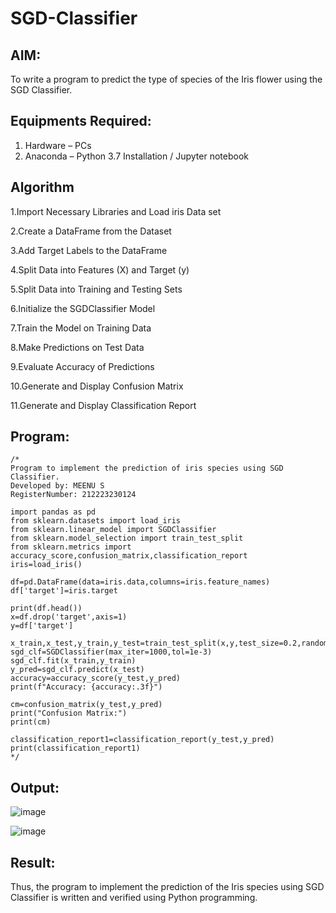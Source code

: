 
# SGD-Classifier
## AIM:
To write a program to predict the type of species of the Iris flower using the SGD Classifier.

## Equipments Required:
1. Hardware – PCs
2. Anaconda – Python 3.7 Installation / Jupyter notebook

## Algorithm
1.Import Necessary Libraries and Load iris Data set

2.Create a DataFrame from the Dataset

3.Add Target Labels to the DataFrame

4.Split Data into Features (X) and Target (y)

5.Split Data into Training and Testing Sets

6.Initialize the SGDClassifier Model

7.Train the Model on Training Data

8.Make Predictions on Test Data

9.Evaluate Accuracy of Predictions

10.Generate and Display Confusion Matrix

11.Generate and Display Classification Report
## Program:
```
/*
Program to implement the prediction of iris species using SGD Classifier.
Developed by: MEENU S
RegisterNumber: 212223230124

import pandas as pd
from sklearn.datasets import load_iris
from sklearn.linear_model import SGDClassifier
from sklearn.model_selection import train_test_split
from sklearn.metrics import accuracy_score,confusion_matrix,classification_report
iris=load_iris()

df=pd.DataFrame(data=iris.data,columns=iris.feature_names)
df['target']=iris.target

print(df.head())
x=df.drop('target',axis=1)
y=df['target']

x_train,x_test,y_train,y_test=train_test_split(x,y,test_size=0.2,random_state=42)
sgd_clf=SGDClassifier(max_iter=1000,tol=1e-3)
sgd_clf.fit(x_train,y_train)
y_pred=sgd_clf.predict(x_test)
accuracy=accuracy_score(y_test,y_pred)
print(f"Accuracy: {accuracy:.3f}")

cm=confusion_matrix(y_test,y_pred)
print("Confusion Matrix:")
print(cm)

classification_report1=classification_report(y_test,y_pred)
print(classification_report1)
*/
```

## Output:

![image](https://github.com/user-attachments/assets/50ef68b9-c671-4ecb-aaf2-8622d4c83d01)

![image](https://github.com/user-attachments/assets/2b63c68e-fd33-49e8-bd37-d147735f76ef)



## Result:
Thus, the program to implement the prediction of the Iris species using SGD Classifier is written and verified using Python programming.
